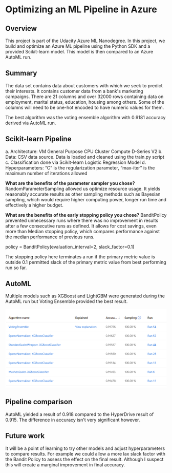 # Optimizing an ML Pipeline in Azure

## Overview
This project is part of the Udacity Azure ML Nanodegree.
In this project, we build and optimize an Azure ML pipeline using the Python SDK and a provided Scikit-learn model.
This model is then compared to an Azure AutoML run.

## Summary
The data set contains data about customers with which we seek to predict their interests. It contains customer data from a bank's marketing campaigns. There are 21 columns and over 32000 rows containing data on employment, marital status, education, housing among others. Some of the columns will need to be one-hot encoded to have numeric values for them.

The best algorithm was the voting ensemble algorithm with 0.9181 accuracy derived via AutoML run.

## Scikit-learn Pipeline
a. Architecture: VM General Purpose CPU Cluster Compute D-Series V2
b. Data: CSV data source. Data is loaded and cleaned using the train.py script
c. Classification done via Scikit-learn Logistic Regression Model 
d. Hyperparameters: “C” is the regularization parameter, “max-iter” is the maximum number of iterations allowed

**What are the benefits of the parameter sampler you chose?**
RandomParameterSampling allowed us optimize resource usage. It yields reasonably accurate results as other sampling methods such as Bayesian sampling, which would require higher computing power, longer run time and effectively a higher budget.

**What are the benefits of the early stopping policy you chose?**
BanditPolicy prevented unnecessary runs where there was no improvement in results after a few consecutive runs as defined. It allows for cost savings, even more than Median stopping policy, which compares performance against the median performance of previous runs.

policy = BanditPolicy(evaluation_interval=2, slack_factor=0.1)

The stopping policy here terminates a run if the primary metric value is outside 0.1 permitted slack of the primary metric value from best performing run so far.

## AutoML
Multiple models such as XGBoost and LightGBM were generated during the AutoML run but Voting Ensemble provided the best result.

![AutoML_run](https://github.com/obinnaonyema/nd00333_AZMLND_Optimizing_a_Pipeline_in_Azure-Starter_Files/blob/master/autoML_run.PNG)



## Pipeline comparison
AutoML yielded a result of 0.918 compared to the HyperDrive result of 0.915. The difference in accuracy isn't very significant however.

## Future work
It will be a point of learning to try other models and adjust hyperparameters to compare results. For example we could allow a more lax slack factor with the Bandit Policy to assess the effect on the final result. Although I suspect this will create a marginal improvement in final accuracy.




